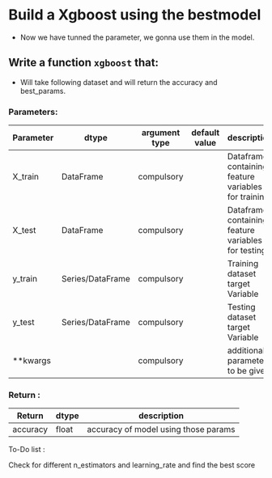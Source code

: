 # Build a Xgboost using the bestmodel

* Now we have tunned the parameter, we gonna use them in the model.

## Write a function `xgboost` that:
* Will take following dataset and will return the accuracy and best_params.


### Parameters:

| Parameter | dtype | argument type | default value | description |
| --- | --- | --- | --- | --- |
| X_train | DataFrame | compulsory | | Dataframe containing feature variables for training|
| X_test | DataFrame | compulsory | | Dataframe containing feature variables for testing|
| y_train | Series/DataFrame | compulsory | | Training dataset target Variable |
| y_test | Series/DataFrame | compulsory | | Testing dataset target Variable |
| **kwargs |  | compulsory | | additional parameter to be given |

### Return :

| Return | dtype | description |
| --- | --- | --- |
| accuracy | float | accuracy of model using those params |

To-Do list :

Check for different n_estimators and learning_rate and find the best score
